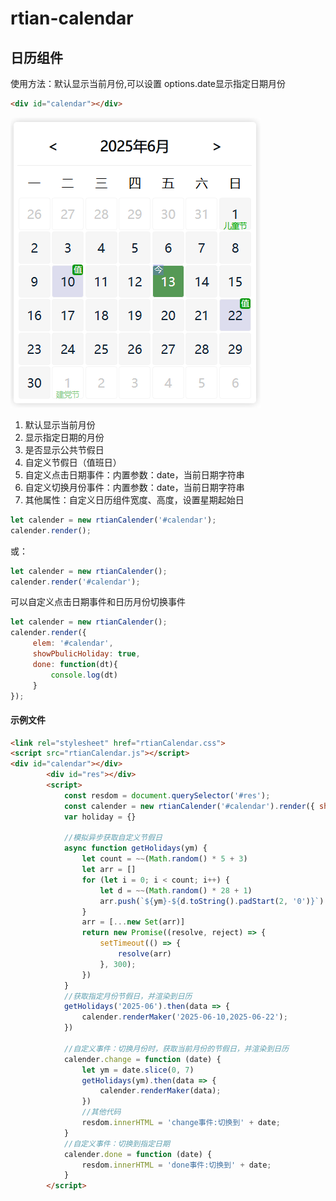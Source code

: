 # rtian-calendar
## 日历组件

 使用方法：默认显示当前月份,可以设置 options.date显示指定日期月份
 ```html
<div id="calendar"></div>
```
![calendar.png](calendar.png)
1. 默认显示当前月份
2. 显示指定日期的月份
3. 是否显示公共节假日
4. 自定义节假日（值班日）
5. 自定义点击日期事件：内置参数：date，当前日期字符串
6. 自定义切换月份事件：内置参数：date，当前日期字符串
7. 其他属性：自定义日历组件宽度、高度，设置星期起始日
 ```JavaScript
 let calender = new rtianCalender('#calendar');
 calender.render();
```
 或：
 ```JavaScript
 let calender = new rtianCalender();
 calender.render('#calendar');
```
可以自定义点击日期事件和日历月份切换事件

 ```JavaScript
 let calender = new rtianCalender();
 calender.render({
      elem: '#calendar',
      showPbulicHoliday: true,
      done: function(dt){
          console.log(dt)
      }
 });
```
#### 示例文件
```html
<link rel="stylesheet" href="rtianCalendar.css">
<script src="rtianCalendar.js"></script>
<div id="calendar"></div>
        <div id="res"></div>
        <script>
            const resdom = document.querySelector('#res');
            const calender = new rtianCalender('#calendar').render({ showPublicHoliday: true });
            var holiday = {}

            //模拟异步获取自定义节假日
            async function getHolidays(ym) {
                let count = ~~(Math.random() * 5 + 3)
                let arr = []
                for (let i = 0; i < count; i++) {
                    let d = ~~(Math.random() * 28 + 1)
                    arr.push(`${ym}-${d.toString().padStart(2, '0')}`)
                }
                arr = [...new Set(arr)]
                return new Promise((resolve, reject) => {
                    setTimeout(() => {
                        resolve(arr)
                    }, 300);
                })
            }
            //获取指定月份节假日，并渲染到日历
            getHolidays('2025-06').then(data => {
                calender.renderMaker('2025-06-10,2025-06-22');
            })

            //自定义事件：切换月份时，获取当前月份的节假日，并渲染到日历
            calender.change = function (date) {
                let ym = date.slice(0, 7)
                getHolidays(ym).then(data => {
                    calender.renderMaker(data);
                })
                //其他代码
                resdom.innerHTML = 'change事件:切换到' + date;
            }
            //自定义事件：切换到指定日期
            calender.done = function (date) {
                resdom.innerHTML = 'done事件:切换到' + date;
            }
        </script>
```
